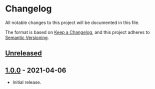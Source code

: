 # Changelog
All notable changes to this project will be documented in this file.

The format is based on [Keep a Changelog](https://keepachangelog.com/en/1.0.0/),
and this project adheres to [Semantic Versioning](https://semver.org/spec/v2.0.0.html).

## [Unreleased]
## [1.0.0] - 2021-04-06
- Initial release.

[Unreleased]: https://github.com/Dexare/slash-create/compare/v1.0.0...HEAD
[1.0.0]: https://github.com/Dexare/slash-create/releases/tag/v1.0.0
